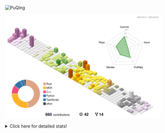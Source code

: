 ![PuQing](https://user-images.githubusercontent.com/27223114/171565019-9a56fae6-b08b-421f-99db-7e830da42371.png)

![](./profile-3d-contrib/profile-season-animate.svg)

<details>
<summary>Click here for detailed stats!</summary>

<!--START_SECTION:waka-->
![Lines of code](https://img.shields.io/badge/From%20Hello%20World%20I%27ve%20Written-1.9%20million%20lines%20of%20code-blue)

**🐱 My GitHub Data** 

> 📦 440.1 kB Used in GitHub's Storage 
 > 
> 🏆 127 Contributions in the Year 2025
 > 
> 🚫 Not Opted to Hire
 > 
> 📜 45 Public Repositories 
 > 
> 🔑 33 Private Repositories 
 > 
**I'm an Early 🐤** 

```text
🌞 Morning                622 commits         ██░░░░░░░░░░░░░░░░░░░░░░░   07.76 % 
🌆 Daytime                3402 commits        ███████████░░░░░░░░░░░░░░   42.46 % 
🌃 Evening                1830 commits        ██████░░░░░░░░░░░░░░░░░░░   22.84 % 
🌙 Night                  2158 commits        ███████░░░░░░░░░░░░░░░░░░   26.93 % 
```


📊 **This Week I Spent My Time On** 

```text
💬 Programming Languages: 
Other                    12 hrs 13 mins      ███████░░░░░░░░░░░░░░░░░░   28.91 % 
CLI                      7 hrs 9 mins        ████░░░░░░░░░░░░░░░░░░░░░   16.95 % 
Python                   2 hrs 54 mins       ██░░░░░░░░░░░░░░░░░░░░░░░   06.87 % 
Browsing                 2 hrs 38 mins       ██░░░░░░░░░░░░░░░░░░░░░░░   06.23 % 
C++                      2 hrs 1 min         █░░░░░░░░░░░░░░░░░░░░░░░░   04.77 % 

🔥 Editors: 
Arc                      19 hrs 32 mins      ████████████░░░░░░░░░░░░░   46.23 % 
VS Code                  10 hrs 18 mins      ██████░░░░░░░░░░░░░░░░░░░   24.40 % 
Ghostty                  7 hrs 9 mins        ████░░░░░░░░░░░░░░░░░░░░░   16.95 % 
Telegram                 2 hrs 51 mins       ██░░░░░░░░░░░░░░░░░░░░░░░   06.74 % 
Obsidian                 1 hr 3 mins         █░░░░░░░░░░░░░░░░░░░░░░░░   02.51 % 

💻 Operating System: 
Mac                      33 hrs 36 mins      ████████████████████░░░░░   79.51 % 
WSL                      7 hrs 15 mins       ████░░░░░░░░░░░░░░░░░░░░░   17.19 % 
Linux                    1 hr 23 mins        █░░░░░░░░░░░░░░░░░░░░░░░░   03.30 % 
```


<!--END_SECTION:waka-->
</details>
